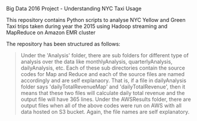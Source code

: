 Big Data 2016 Project - Understanding NYC Taxi Usage

This repository contains Python scripts to analyse NYC Yellow and Green Taxi trips taken during year the 2015 using Hadoop streaming and MapReduce on Amazon EMR cluster


The repository has been structured as follows:
 > Under the 'Analysis' folder, there are sub folders for different type of analysis over the data like monthlyAnalysis,    quarterlyAnalysis, dailyAnalysis, etc.
 > Each of these sub directories contain the source codes for Map and Reduce and each of the source files are named accordingly and are self explanaory. That is, if a file in dailyAnalysis folder says 'dailyTotalRevenueMap' and 'dailyTotalRevenue', then it means that these two files will calculate daily total revenue and the output file will have 365 lines.
 > Under the AWSResults folder, there are output files when all of the above codes were run on AWS with all data hosted on S3 bucket. Again, the file names are self explanatory.
